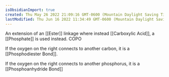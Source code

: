 ```yaml
---
isObsidianImport: true
created: Thu May 26 2022 21:09:16 GMT-0600 (Mountain Daylight Saving Time)
lastModified: Thu Jun 16 2022 11:34:49 GMT-0600 (Mountain Daylight Saving Time)
---
```

An extension of an [[Ester]] linkage where instead [[Carboxylic Acid]], a [[Phosphate]] is used instead.
COPO

If the oxygen on the right connects to another carbon, it is a [[Phosphodiester Bond]].

If the oxygen on the right connects to another phosphorus, it is a [[Phosphoanhydride Bond]]